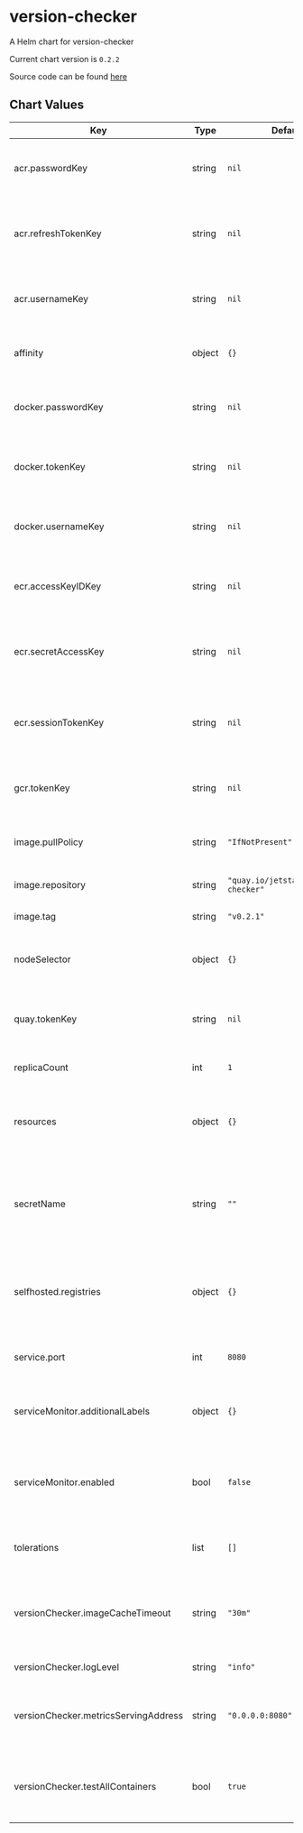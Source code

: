 version-checker
===============
A Helm chart for version-checker

Current chart version is `0.2.2`

Source code can be found [here](https://github.com/joshvanl/verison-checker)



## Chart Values

| Key | Type | Default | Description |
|-----|------|---------|-------------|
| acr.passwordKey | string | `nil` | Provide the secret key containing the ACR Password. |
| acr.refreshTokenKey | string | `nil` | Provide the secret key containing the ACR Refresh Token. |
| acr.usernameKey | string | `nil` | Provide the secret key containing the ACR Username |
| affinity | object | `{}` | Adding any affinity for your deployment. |
| docker.passwordKey | string | `nil` | Provide the secret key containing the Docker Password. |
| docker.tokenKey | string | `nil` | Provide the secret key containing the Docker Token. |
| docker.usernameKey | string | `nil` | Provide the secret key containing the Docker Username |
| ecr.accessKeyIDKey | string | `nil` | Provide the secret key containing the ECR Access Key |
| ecr.secretAccessKey | string | `nil` | Provide the secret key containing the ECR Secret Access Key |
| ecr.sessionTokenKey | string | `nil` | Provide the secret key containing the ECR Session Token |
| gcr.tokenKey | string | `nil` | Provide the secret key containing the GCR Token. |
| image.pullPolicy | string | `"IfNotPresent"` | Pull Policy to use within Cluster. |
| image.repository | string | `"quay.io/jetstack/version-checker"` | Image repository to use. |
| image.tag | string | `"v0.2.1"` | Image tag to use. |
| nodeSelector | object | `{}` | Adding a Node selector for your deployment. |
| quay.tokenKey | string | `nil` | Provide the secret key containing the Quay Token. |
| replicaCount | int | `1` | Amount of replicas to run. |
| resources | object | `{}` | define custom resources to use for your deployment. |
| secretName | string | `""` | Provide the name of the secret that contains all tokens, password and/or usernames. |
| selfhosted.registries | object | `{}` | Provide a list containing the needed info for selfhosted registries. |
| service.port | int | `8080` | Define which port to for your service. |
| serviceMonitor.additionalLabels | object | `{}` | Adding any additional labels to the service monitor. |
| serviceMonitor.enabled | bool | `false` | Deploy a Prometheus Service Monitor along with the exporter. |
| tolerations | list | `[]` | Adding any tolerations to your deployment. |
| versionChecker.imageCacheTimeout | string | `"30m"` | Specify the time version checker needs to refresh image versions. |
| versionChecker.logLevel | string | `"info"` | Specify the log level. |
| versionChecker.metricsServingAddress | string | `"0.0.0.0:8080"` | Specify the listening address and port for serving metrics. |
| versionChecker.testAllContainers | bool | `true` | Specify if all containers need to be checked or use annotation. |
